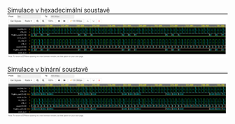 Simulace v hexadecimální soustavě
![taskone](simhex.png)





Simulace v binární soustavě
![taskone](simbin.png)

